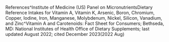 References^Institute of Medicine (US) Panel on MicronutrientsDietary Reference Intakes for Vitamin A, Vitamin K, Arsenic, Boron, Chromium, Copper, Iodine, Iron, Manganese, Molybdenum, Nickel, Silicon, Vanadium, and Zinc^Vitamin A and Carotenoids: Fact Sheet for Consumers; Bethseda, MD: National Institutes of Health Office of Dietary Supplements; last updated August 2022; cited December 2023(2022 Aug)